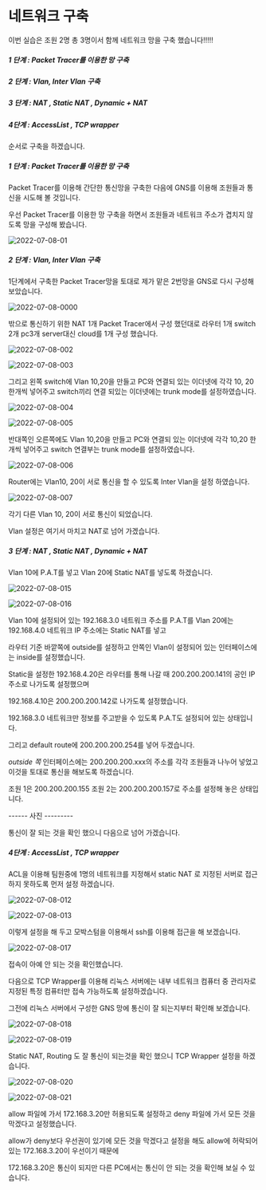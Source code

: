 # 네트워크 구축



이번 실습은 조원 2명 총 3명이서 함께 네트워크 망을 구축 했습니다!!!!!

##### 1 단계 : Packet Tracer를 이용한 망 구축

##### 2 단계 :  Vlan, Inter Vlan 구축

##### 3 단계 : NAT , Static NAT , Dynamic + NAT

##### 4단계 :  AccessList , TCP wrapper

순서로 구축을 하겠습니다.






##### 1 단계 : Packet Tracer를 이용한 망 구축

Packet Tracer를 이용해 간단한 통신망을 구축한 다음에 GNS를 이용해 조원들과 통신을 시도해 볼 것입니다.

우선 Packet Tracer를 이용한 망 구축을 하면서 조원들과 네트워크 주소가 겹치지 않도록 망을 구성해 봤습니다.

![2022-07-08-01](../images/2022-07-08-Network/2022-07-08-01-16572251769593.PNG)

##### 2 단계 :  Vlan, Inter Vlan 구축

1단계에서 구축한 Packet Tracer망을 토대로 제가 맡은 2번망을 GNS로 다시 구성해 보았습니다.

![2022-07-08-0000](../images/2022-07-08-Network/2022-07-08-0000.PNG)

밖으로 통신하기 위한 NAT 1개 Packet Tracer에서 구성 했던대로 라우터 1개 switch 2개 pc3개 server대신 cloud를 1개 구성 했습니다.



![2022-07-08-002](../images/2022-07-08-Network/2022-07-08-002.PNG)

![2022-07-08-003](../images/2022-07-08-Network/2022-07-08-003.PNG)

그리고 왼쪽 switch에 Vlan 10,20을 만들고 PC와 연결되 있는 이더넷에 각각 10, 20 한개씩 넣어주고 switch끼리 연결 되있는 이더넷에는 trunk mode를 설정하였습니다.

![2022-07-08-004](../images/2022-07-08-Network/2022-07-08-004.PNG)

![2022-07-08-005](../images/2022-07-08-Network/2022-07-08-005.PNG)

반대쪽인 오른쪽에도 Vlan 10,20을 만들고 PC와 연결되 있는 이더넷에 각각 10,20 한개씩 넣어주고 switch 연결부는 trunk mode를 설정하였습니다.

![2022-07-08-006](../images/2022-07-08-Network/2022-07-08-006.PNG)

Router에는 Vlan10, 20이 서로 통신을 할 수 있도록 Inter Vlan을 설정 하였습니다.

![2022-07-08-007](../images/2022-07-08-Network/2022-07-08-007.PNG)

각기 다른 Vlan 10, 20이 서로 통신이 되었습니다.

Vlan 설정은 여기서 마치고 NAT로 넘어 가겠습니다.



##### 3 단계 : NAT , Static NAT , Dynamic + NAT

Vlan 10에 P.A.T를 넣고 Vlan 20에 Static NAT를 넣도록 하겠습니다.

![2022-07-08-015](../images/2022-07-08-Network/2022-07-08-015.PNG)

![2022-07-08-016](../images/2022-07-08-Network/2022-07-08-016.PNG)

Vlan 10에 설정되어 있는 192.168.3.0 네트워크 주소를 P.A.T를 Vlan 20에는 192.168.4.0 네트워크 IP 주소에는 Static NAT를 넣고

라우터 기준 바깥쪽에 outside를 설정하고 안쪽인 Vlan이 설정되어 있는 인터페이스에는 inside를 설정했습니다.

Static을 설정한 192.168.4.20은 라우터를 통해 나갈 때 200.200.200.141의 공인 IP 주소로 나가도록 설정했으며

192.168.4.10은 200.200.200.142로 나가도록 설정했습니다.

192.168.3.0 네트워크만 정보를 주고받을 수 있도록 P.A.T도 설정되어 있는 상태입니다.

그리고 default route에 200.200.200.254를 넣어 두겠습니다.

*outside 쪽* 인터페이스에는 200.200.200.xxx의 주소를 각각 조원들과 나누어 넣었고 이것을 토대로 통신을 해보도록 하겠습니다.



조원 1은 200.200.200.155 조원 2는 200.200.200.157로 주소를 설정해 놓은 상태입니다.

------ 사진 ---------



통신이 잘 되는 것을 확인 했으니 다음으로 넘어 가겠습니다.



##### 4단계 :  AccessList , TCP wrapper

ACL을 이용해 팀원중에 1명의 네트워크를 지정해서 static  NAT  로 지정된 서버로 접근하지 못하도록 먼저 설정 하겠습니다.

![2022-07-08-012](../images/2022-07-08-Network/2022-07-08-012.PNG)

![2022-07-08-013](../images/2022-07-08-Network/2022-07-08-013-16573311330825.PNG)

이렇게 설정을 해 두고 모박스텀을 이용해서 ssh를 이용해 접근을 해 보겠습니다.

![2022-07-08-017](../images/2022-07-08-Network/2022-07-08-017.PNG)

접속이 아예 안 되는 것을 확인했습니다.



다음으로 TCP Wrapper를 이용해 리눅스 서버에는 내부 네트워크 컴퓨터 중 관리자로 지정된 특정 컴퓨터만 접속 가능하도록 설정하겠습니다.

그전에 리눅스 서버에서 구성한 GNS 망에 통신이 잘 되는지부터 확인해 보겠습니다.

![2022-07-08-018](../images/2022-07-08-Network/2022-07-08-018.PNG)

![2022-07-08-019](../images/2022-07-08-Network/2022-07-08-019.PNG)

Static NAT, Routing 도 잘 통신이 되는것을 확인 했으니  TCP Wrapper 설정을 하겠습니다.

![2022-07-08-020](../images/2022-07-08-Network/2022-07-08-020.PNG)

![2022-07-08-021](../images/2022-07-08-Network/2022-07-08-021.PNG)

allow 파일에 가서 172.168.3.20만 허용되도록 설정하고 deny 파일에 가서 모든 것을 막겠다고 설정했습니다.

allow가 deny보다 우선권이 있기에 모든 것을 막겠다고 설정을 해도 allow에 허락되어 있는 172.168.3.20이 우선이기 때문에

172.168.3.20은 통신이 되지만 다른 PC에서는 통신이 안 되는 것을 확인해 보실 수 있습니다.
